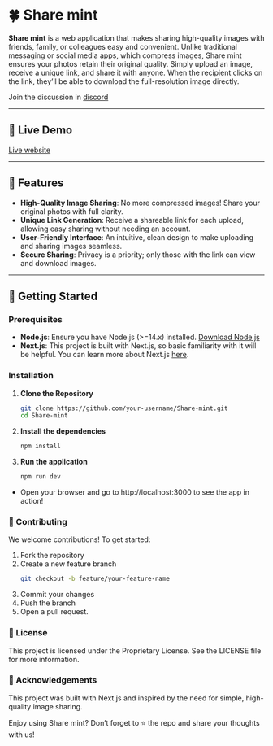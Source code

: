 # 🍀 Share mint

**Share mint** is a web application that makes sharing high-quality images with friends, family, or colleagues easy and convenient. Unlike traditional messaging or social media apps, which compress images, Share mint ensures your photos retain their original quality. Simply upload an image, receive a unique link, and share it with anyone. When the recipient clicks on the link, they’ll be able to download the full-resolution image directly.

Join the discussion in [discord](https://discord.gg/2a6XheJr)

---

## 🔗 Live Demo
[Live website](https://share-mint.vercel.app/)

---

## 🌟 Features
- **High-Quality Image Sharing**: No more compressed images! Share your original photos with full clarity.
- **Unique Link Generation**: Receive a shareable link for each upload, allowing easy sharing without needing an account.
- **User-Friendly Interface**: An intuitive, clean design to make uploading and sharing images seamless.
- **Secure Sharing**: Privacy is a priority; only those with the link can view and download images.
  
---

## 🚀 Getting Started

### Prerequisites
- **Node.js**: Ensure you have Node.js (>=14.x) installed. [Download Node.js](https://nodejs.org/)
- **Next.js**: This project is built with Next.js, so basic familiarity with it will be helpful. You can learn more about Next.js [here](https://nextjs.org/).

### Installation

1. **Clone the Repository**
   ```bash
   git clone https://github.com/your-username/Share-mint.git
   cd Share-mint

2. **Install the dependencies**
    ```bash
    npm install

3. **Run the application**
    ```bash
    npm run dev

- Open your browser and go to http://localhost:3000 to see the app in action!

### 🤝 Contributing
We welcome contributions! To get started:

1. Fork the repository
2. Create a new feature branch
    ```bash
    git checkout -b feature/your-feature-name

3. Commit your changes
4. Push the branch
5. Open a pull request.

### 📄 License
This project is licensed under the Proprietary License. See the LICENSE file for more information.

### 📝 Acknowledgements
This project was built with Next.js and inspired by the need for simple, high-quality image sharing.

Enjoy using Share mint? Don’t forget to ⭐ the repo and share your thoughts with us!
